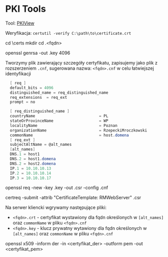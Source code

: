 # PKI Tools

Tool: [PKIView](https://techcommunity.microsoft.com/t5/core-infrastructure-and-security/quick-check-on-adcs-health-using-enterprise-pki-tool-pkiview/ba-p/1128638)

Weryfikacja: `certutil -verify C:\path\to\certificate.crt`


cd \certs
mkdir <fqdn>
cd .\<fqdn>

openssl genrsa -out <fqdn>.key 4096

Tworzymy plik zawierający szczegóły certyfikatu, zapisujemy jako plik z rozszerzeniem `.cnf`, sugerowana nazwa: `<fqdn>.cnf` w celu łatwiejszej identyfikacji

```powershell
  [ req ]
  default_bits = 4096
  distinguished_name = req_distinguished_name
  req_extensions  = req_ext
  prompt = no

  [ req_distinguished_name ]
  countryName                            = PL
  stateOrProvinceName                    = WP
  localityName                           = Poznan
  organizationName                       = RzepeckiMroczkowski
  commonName                             = host.domena
  [ req_ext ]
  subjectAltName = @alt_names
  [alt_names]
  DNS.1 = host1
  DNS.2 = host1.domena
  DNS.2 = host2.domena
  IP.1 = 10.10.10.13
  IP.2 = 10.10.10.14
  IP.3 = 10.10.10.17
```

openssl req -new -key <fqdn>.key -out <fqdn>.csr -config <fqdn>.cnf

certreq -submit -attrib "CertificateTemplate: RMWebServer" <fqdn>.csr

Na serwer kliencki wgrywamy następujące pliki:

- `<fqdn>.crt` - certyfikat wystawiony dla fqdn określonych w `[alt_names]` oraz `commonName` w pliku `<fqdn>.cnf`
- `<fqdn>.key` - klucz prywatny wytawiony dla fqdn określonych w `[alt_names]` oraz `commonName` w pliku `<fqdn>.cnf`

openssl x509 -inform der -in <certyfikat_der> -outform pem -out <certyfikat_pem>
